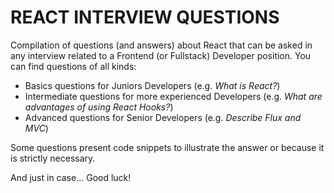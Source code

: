 # REACT INTERVIEW QUESTIONS
Compilation of questions (and answers) about React that can be asked in any interview related to a Frontend (or Fullstack) Developer position. You can find questions of all kinds:

- Basics questions for Juniors Developers (e.g. *What is React?*)
- Intermediate questions for more experienced Developers (e.g. *What are advantages of using React Hooks?*)
- Advanced questions for Senior Developers (e.g. *Describe Flux and MVC*)

Some questions present code snippets to illustrate the answer or because it is strictly necessary.

And just in case... Good luck!
